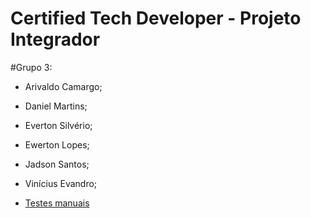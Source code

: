 # Certified Tech Developer - Projeto Integrador

#Grupo 3:
- Arivaldo Camargo;
- Daniel Martins;
- Everton Silvério;
- Ewerton Lopes;
- Jadson Santos;
- Vinícius Evandro;

- [Testes manuais](https://l1nk.dev/testes-manuais)